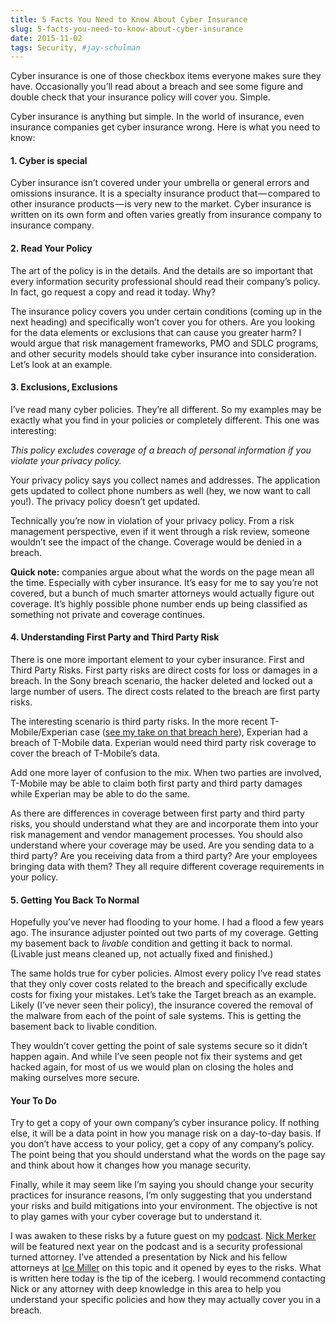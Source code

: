 ```yaml
---
title: 5 Facts You Need to Know About Cyber Insurance
slug: 5-facts-you-need-to-know-about-cyber-insurance
date: 2015-11-02
tags: Security, #jay-schulman
---
```


Cyber insurance is one of those checkbox items everyone makes sure they have. Occasionally you’ll read about a breach and see some figure and double check that your insurance policy will cover you. Simple.

Cyber insurance is anything but simple. In the world of insurance, even insurance companies get cyber insurance wrong. Here is what you need to know:

#### 1. Cyber is special

Cyber insurance isn’t covered under your umbrella or general errors and omissions insurance. It is a specialty insurance product that — compared to other insurance products — is very new to the market. Cyber insurance is written on its own form and often varies greatly from insurance company to insurance company.

#### 2. Read Your Policy

The art of the policy is in the details. And the details are so important that every information security professional should read their company’s policy. In fact, go request a copy and read it today. Why?

The insurance policy covers you under certain conditions (coming up in the next heading) and specifically won’t cover you for others. Are you looking for the data elements or exclusions that can cause you greater harm? I would argue that risk management frameworks, PMO and SDLC programs, and other security models should take cyber insurance into consideration. Let’s look at an example.

#### 3. Exclusions, Exclusions

I’ve read many cyber policies. They’re all different. So my examples may be exactly what you find in your policies or completely different. This one was interesting:

*This policy excludes coverage of a breach of personal information if you violate your privacy policy.*

Your privacy policy says you collect names and addresses. The application gets updated to collect phone numbers as well (hey, we now want to call you!). The privacy policy doesn’t get updated.

Technically you’re now in violation of your privacy policy. From a risk management perspective, even if it went through a risk review, someone wouldn’t see the impact of the change. Coverage would be denied in a breach.

**Quick note:** companies argue about what the words on the page mean all the time. Especially with cyber insurance. It’s easy for me to say you’re not covered, but a bunch of much smarter attorneys would actually figure out coverage. It’s highly possible phone number ends up being classified as something not private and coverage continues.

#### 4. Understanding First Party and Third Party Risk

There is one more important element to your cyber insurance. First and Third Party Risks. First party risks are direct costs for loss or damages in a breach. In the Sony breach scenario, the hacker deleted and locked out a large number of users. The direct costs related to the breach are first party risks.

The interesting scenario is third party risks. In the more recent T-Mobile/Experian case ([see my take on that breach here](https://www.jayschulman.com/on-third-party-security-breaches/)), Experian had a breach of T-Mobile data. Experian would need third party risk coverage to cover the breach of T-Mobile’s data.

Add one more layer of confusion to the mix. When two parties are involved, T-Mobile may be able to claim both first party and third party damages while Experian may be able to do the same.

As there are differences in coverage between first party and third party risks, you should understand what they are and incorporate them into your risk management and vendor management processes. You should also understand where your coverage may be used. Are you sending data to a third party? Are you receiving data from a third party? Are your employees bringing data with them? They all require different coverage requirements in your policy.

#### 5. Getting You Back To Normal

Hopefully you’ve never had flooding to your home. I had a flood a few years ago. The insurance adjuster pointed out two parts of my coverage. Getting my basement back to *livable* condition and getting it back to normal. (Livable just means cleaned up, not actually fixed and finished.)

The same holds true for cyber policies. Almost every policy I’ve read states that they only cover costs related to the breach and specifically exclude costs for fixing your mistakes. Let’s take the Target breach as an example. Likely (I’ve never seen their policy), the insurance covered the removal of the malware from each of the point of sale systems. This is getting the basement back to livable condition.

They wouldn’t cover getting the point of sale systems secure so it didn’t happen again. And while I’ve seen people not fix their systems and get hacked again, for most of us we would plan on closing the holes and making ourselves more secure.

#### Your To Do

Try to get a copy of your own company’s cyber insurance policy. If nothing else, it will be a data point in how you manage risk on a day-to-day basis. If you don’t have access to your policy, get a copy of any company’s policy. The point being that you should understand what the words on the page say and think about how it changes how you manage security.

Finally, while it may seem like I’m saying you should change your security practices for insurance reasons, I’m only suggesting that you understand your risks and build mitigations into your environment. The objective is not to play games with your cyber coverage but to understand it.

I was awaken to these risks by a future guest on my [podcast](https://www.jayschulman.com/podcast-signup/). [Nick Merker](http://www.icemiller.com/people/nicholas-r-merker/) will be featured next year on the podcast and is a security professional turned attorney. I’ve attended a presentation by Nick and his fellow attorneys at [Ice Miller](http://www.icemiller.com/) on this topic and it opened by eyes to the risks. What is written here today is the tip of the iceberg. I would recommend contacting Nick or any attorney with deep knowledge in this area to help you understand your specific policies and how they may actually cover you in a breach.
